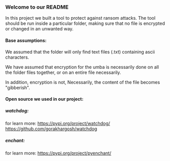 ### Welcome to our README 
In this project we built a tool to protect against ransom attacks.
The tool should be run inside a particular folder, making sure that no file is encrypted or changed in an unwanted way.

#### Base assumptions:
We assumed that the folder will only find text files (.txt) containing ascii characters.

We have assumed that encryption for the umba is necessarily done on all the folder files together, or on an entire file necessarily. 

In addition, encryption is not, Necessarily, the content of the file becomes "gibberish".

#### Open source we used in our project:
##### watchdog:
for learn more: https://pypi.org/project/watchdog/
                https://github.com/gorakhargosh/watchdog

##### enchant:
for learn more: https://pypi.org/project/pyenchant/
